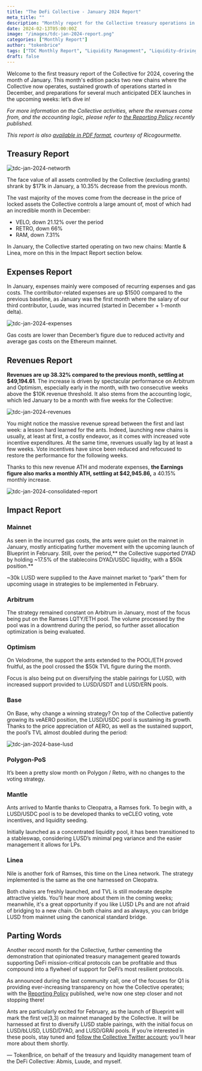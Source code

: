 ```yaml
---
title: "The DeFi Collective - January 2024 Report"
meta_title: ""
description: "Monthly report for the Collective treasury operations in January 2024. Highlights: launch on Linea & Mantle, sustained growth of activities on Base & Optimism."
date: 2024-02-13T05:00:00Z
image: "/images/tdc-jan-2024-report.png"
categories: ["Monthly Report"]
author: "tokenbrice"
tags: ["TDC Monthly Report", "Liquidity Management", "Liquidity-driving Tokens", "Collective"]
draft: false
---
```


Welcome to the first treasury report of the Collective for 2024, covering the month of January. This month's edition packs two new chains where the Collective now operates, sustained growth of operations started in December, and preparations for several much anticipated DEX launches in the upcoming weeks: let’s dive in!

_For more information on the Collective activities, where the revenues come from, and the accounting logic, please refer to [the Reporting Policy](https://deficollective.org/reporting-policy/) recently published._

_This report is also [available in PDF format](https://github.com/deficollective/deficollective.github.io/blob/main/assets/images/tdc-jan-2024-report/tdc-jan-2024-report.pdf), courtesy of Ricogourmette._


## Treasury Report


![tdc-jan-2024-networth](https://raw.githubusercontent.com/deficollective/deficollective.github.io/main/assets/images/tdc-jan-2024-report/net-worth.jpg)


The face value of all assets controlled by the Collective (excluding grants) shrank by $171k in January, a 10.35% decrease from the previous month.

The vast majority of the moves come from the decrease in the price of locked assets the Collective controls a large amount of, most of which had an incredible month in December:



* VELO, down 21.12% over the period
* RETRO, down 66%
* RAM, down 7.31%

In January, the Collective started operating on two new chains: Mantle & Linea, more on this in the Impact Report section below.


## Expenses Report

In January, expenses mainly were composed of recurring expenses and gas costs. The contributor-related expenses are up $1500 compared to the previous baseline, as January was the first month where the salary of our third contributor, Luude, was incurred (started in December + 1-month delta).

![tdc-jan-2024-expenses](https://raw.githubusercontent.com/deficollective/deficollective.github.io/main/assets/images/tdc-jan-2024-report/expenses.jpg)


Gas costs are lower than December’s figure due to reduced activity and average gas costs on the Ethereum mainnet.


## Revenues Report

**Revenues are up 38.32% compared to the previous month, settling at $49,194.61**. The increase is driven by spectacular performance on Arbitrum and Optimism, especially early in the month, with two consecutive weeks above the $10K revenue threshold. It also stems from the accounting logic, which led January to be a month with five weeks for the Collective:


![tdc-jan-2024-revenues](https://raw.githubusercontent.com/deficollective/deficollective.github.io/main/assets/images/tdc-jan-2024-report/revenues.jpg)


You might notice the massive revenue spread between the first and last week: a lesson hard learned for the ants. Indeed, launching new chains is usually, at least at first, a costly endeavor, as it comes with increased vote incentive expenditures. At the same time, revenues usually lag by at least a few weeks. Vote incentives have since been reduced and refocused to restore the performance for the following weeks.

Thanks to this new revenue ATH and moderate expenses, **the Earnings figure also marks a monthly ATH, settling at $42,945.86,** a 40.15% monthly increase.


![tdc-jan-2024-consolidated-report](https://raw.githubusercontent.com/deficollective/deficollective.github.io/main/assets/images/tdc-jan-2024-report/consolidated-report.jpg)



## Impact Report


### Mainnet

As seen in the incurred gas costs, the ants were quiet on the mainnet in January, mostly anticipating further movement with the upcoming launch of Blueprint in February. Still, over the period,** the Collective supported DYAD by holding ~17.5% of the stablecoins DYAD/USDC liquidity, with a $50k position.**

~30k LUSD were supplied to the Aave mainnet market to “park” them for upcoming usage in strategies to be implemented in February.


### Arbitrum

The strategy remained constant on Arbitrum in January, most of the focus being put on the Ramses LQTY/ETH pool. The volume processed by the pool was in a downtrend during the period, so further asset allocation optimization is being evaluated.


### Optimism

On Velodrome, the support the ants extended to the POOL/ETH proved fruitful, as the pool crossed the $50k TVL figure during the month.

Focus is also being put on diversifying the stable pairings for LUSD, with increased support provided to LUSD/USDT and LUSD/ERN pools. 


### Base

On Base, why change a winning strategy? On top of the Collective patiently growing its veAERO position, the LUSD/USDC pool is sustaining its growth. Thanks to the price appreciation of AERO, as well as the sustained support, the pool’s TVL almost doubled during the period:


![tdc-jan-2024-base-lusd](https://raw.githubusercontent.com/deficollective/deficollective.github.io/main/assets/images/tdc-jan-2024-report/lusd-usdc-aero.png)



### Polygon-PoS

It’s been a pretty slow month on Polygon / Retro, with no changes to the voting strategy.


### Mantle

Ants arrived to Mantle thanks to Cleopatra, a Ramses fork. To begin with, a LUSD/USDC pool is to be developed thanks to veCLEO voting, vote incentives, and liquidity seeding.

Initially launched as a concentrated liquidity pool, it has been transitioned to a stableswap, considering LUSD’s minimal peg variance and the easier management it allows for LPs.


### Linea

Nile is another fork of Ramses, this time on the Linea network. The strategy implemented is the same as the one harnessed on Cleopatra.

Both chains are freshly launched, and TVL is still moderate despite attractive yields. You’ll hear more about them in the coming weeks; meanwhile, it's a great opportunity if you like LUSD LPs and are not afraid of bridging to a new chain. On both chains and as always, you can bridge LUSD from mainnet using the canonical standard bridge.


## Parting Words

Another record month for the Collective, further cementing the demonstration that opinionated treasury management geared towards supporting DeFi mission-critical protocols can be profitable and thus compound into a flywheel of support for DeFi’s most resilient protocols. 

As announced during the last community call, one of the focuses for Q1 is providing ever-increasing transparency on how the Collective operates; with the [Reporting Policy](https://deficollective.org/reporting-policy/) published, we’re now one step closer and not stopping there!

Ants are particularly excited for February, as the launch of Blueprint will mark the first ve(3,3) on mainnet managed by the Collective. It will be harnessed at first to diversify LUSD stable pairings, with the initial focus on LUSD/bLUSD, LUSD/DYAD, and LUSD/GRAI pools. If you’re interested in these pools, stay tuned and [follow the Collective Twitter account](https://twitter.com/DeFiCollective_); you’ll hear more about them shortly.

— TokenBrice, on behalf of the treasury and liquidity management team of the DeFi Collective: Abmis, Luude, and myself.
